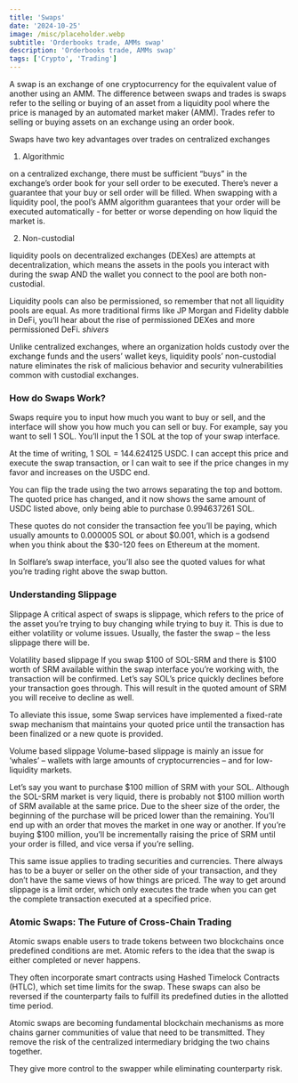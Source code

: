 ```yaml
---
title: 'Swaps'
date: '2024-10-25'
image: /misc/placeholder.webp
subtitle: 'Orderbooks trade, AMMs swap'
description: 'Orderbooks trade, AMMs swap'
tags: ['Crypto', 'Trading']
---
```


<style jsx>{`
  .prose a {
    text-decoration: underline;
    color: var(--color-accent);
  }
  .prose ol {
    list-style-type: decimal;
    margin-left: 2em; /* Adjust as needed for indentation */
    padding-left: 0.5em; /* Add padding if needed */
  }
  .prose ol li {
    margin-bottom: 0.5em;
    color: var(--color-text-primary);
    line-height: 1.5; /* Adjust line height for better readability */
  }
`}</style>

<div class="tldr-section">

A swap is an exchange of one cryptocurrency for the equivalent value of another using an AMM. The difference between swaps and trades is swaps refer to the selling or buying of an asset from a liquidity pool where the price is managed by an automated market maker (AMM). Trades refer to selling or buying assets on an exchange using an order book.

</div>

Swaps have two key advantages over trades on centralized exchanges

1. Algorithmic

on a centralized exchange, there must be sufficient “buys” in the exchange’s order book for your sell order to be executed. There’s never a guarantee that your buy or sell order will be filled. When swapping with a liquidity pool, the pool’s AMM algorithm guarantees that your order will be executed automatically - for better or worse depending on how liquid the market is.

2. Non-custodial

liquidity pools on decentralized exchanges (DEXes) are attempts at decentralization, which means the assets in the pools you interact with during the swap AND the wallet you connect to the pool are both non-custodial.

Liquidity pools can also be permissioned, so remember that not all liquidity pools are equal. As more traditional firms like JP Morgan and Fidelity dabble in DeFi, you’ll hear about the rise of permissioned DEXes and more permissioned DeFi. _shivers_

Unlike centralized exchanges, where an organization holds custody over the exchange funds and the users’ wallet keys, liquidity pools’ non-custodial nature eliminates the risk of malicious behavior and security vulnerabilities common with custodial exchanges.

### How do Swaps Work?

Swaps require you to input how much you want to buy or sell, and the interface will show you how much you can sell or buy. For example, say you want to sell 1 SOL. You’ll input the 1 SOL at the top of your swap interface.

At the time of writing, 1 SOL = 144.624125 USDC. I can accept this price and execute the swap transaction, or I can wait to see if the price changes in my favor and increases on the USDC end.

You can flip the trade using the two arrows separating the top and bottom. The quoted price has changed, and it now shows the same amount of USDC listed above, only being able to purchase 0.994637261 SOL.

These quotes do not consider the transaction fee you’ll be paying, which usually amounts to 0.000005 SOL or about $0.001, which is a godsend when you think about the $30-120 fees on Ethereum at the moment.

In Solflare’s swap interface, you’ll also see the quoted values for what you’re trading right above the swap button.

### Understanding Slippage

Slippage
A critical aspect of swaps is slippage, which refers to the price of the asset you’re trying to buy changing while trying to buy it. This is due to either volatility or volume issues. Usually, the faster the swap – the less slippage there will be.

Volatility based slippage
If you swap $100 of SOL-SRM and there is $100 worth of SRM available within the swap interface you’re working with, the transaction will be confirmed. Let’s say SOL’s price quickly declines before your transaction goes through. This will result in the quoted amount of SRM you will receive to decline as well.

To alleviate this issue, some Swap services have implemented a fixed-rate swap mechanism that maintains your quoted price until the transaction has been finalized or a new quote is provided.

Volume based slippage
Volume-based slippage is mainly an issue for ‘whales’ – wallets with large amounts of cryptocurrencies – and for low-liquidity markets.

Let’s say you want to purchase $100 million of SRM with your SOL. Although the SOL-SRM market is very liquid, there is probably not $100 million worth of SRM available at the same price. Due to the sheer size of the order, the beginning of the purchase will be priced lower than the remaining. You’ll end up with an order that moves the market in one way or another. If you’re buying $100 million, you’ll be incrementally raising the price of SRM until your order is filled, and vice versa if you’re selling.

This same issue applies to trading securities and currencies. There always has to be a buyer or seller on the other side of your transaction, and they don’t have the same views of how things are priced. The way to get around slippage is a limit order, which only executes the trade when you can get the complete transaction executed at a specified price.

### Atomic Swaps: The Future of Cross-Chain Trading

Atomic swaps enable users to trade tokens between two blockchains once predefined conditions are met. Atomic refers to the idea that the swap is either completed or never happens.

They often incorporate smart contracts using Hashed Timelock Contracts (HTLC), which set time limits for the swap. These swaps can also be reversed if the counterparty fails to fulfill its predefined duties in the allotted time period.

Atomic swaps are becoming fundamental blockchain mechanisms as more chains garner communities of value that need to be transmitted. They remove the risk of the centralized intermediary bridging the two chains together.

They give more control to the swapper while eliminating counterparty risk.
